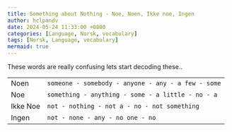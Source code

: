 ```yaml
---
title: Something about Nothing - Noe, Noen, Ikke noe, Ingen
author: hclpandv
date: 2024-05-24 11:33:00 +0800
categories: [Language, Norsk, vocabulary]
tags: [Norsk, Language, vocabulary]
mermaid: true
---
```


<link rel="stylesheet" href="https://cdnjs.cloudflare.com/ajax/libs/font-awesome/6.0.0-beta3/css/all.min.css">
<script src="{{ '/assets/js/custom.js' | relative_url }}"></script>

These words are really confusing lets start decoding these..

|   |   |
|---|---|
| Noen <i class="fas fa-volume-up" onclick="speakText('Noen')"></i> | `someone - somebody - anyone - any - a few - some`  |
| Noe  <i class="fas fa-volume-up" onclick="speakText('Noe')"></i> | `something - anything - some - a little - no - a` |
| Ikke Noe  <i class="fas fa-volume-up" onclick="speakText('Ikke Noe')"></i> | `not - nothing - not a - no - not something` |
| Ingen <i class="fas fa-volume-up" onclick="speakText('Ingen')"></i> | `not - none - any - no one - no` |

